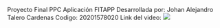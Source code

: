 Proyecto Final PPC
Aplicación FITAPP
Desarrollada por: Johan Alejandro Talero Cardenas
Codigo: 20201578020
Link del video:
[![](https://markdown-videos.deta.dev/youtube/Pb9lsnfTIAU)](https://youtu.be/Pb9lsnfTIAU?si=PhsJfsD3L4mTP6X-)
